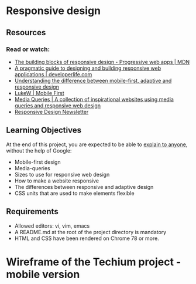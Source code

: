 # Responsive design

## Resources
### Read or watch:

- [The building blocks of responsive design - Progressive web apps | MDN](https://intranet.aluswe.com/rltoken/w99g24tQnKaW_bFYu4yn9g)
- [A pragmatic guide to designing and building responsive web applications | developerlife.com](https://intranet.aluswe.com/rltoken/_Jp3-ZZgmx9YAnGzz7XQDg)
- [Understanding the difference between mobile-first, adaptive and responsive design](https://intranet.aluswe.com/rltoken/bQi81J9WbzXZzvRCqXdecw)
- [LukeW | Mobile First](https://intranet.aluswe.com/rltoken/yzm7hmicxyzT60TdFfMT7w)
- [Media Queries | A collection of inspirational websites using media queries and responsive web design](https://intranet.aluswe.com/rltoken/PqArRPtHixQ9AXlqHFYz7g)
- [Responsive Design Newsletter](https://intranet.aluswe.com/rltoken/Ns5mpWBzoEfMOpcFSfAn6g)

## Learning Objectives

At the end of this project, you are expected to be able to [explain to anyone](https://intranet.aluswe.com/rltoken/Kjxo6XLgeTLFxVgeGIxhQA), without the help of Google:

- Mobile-first design
- Media-queries
- Sizes to use for responsive web design
- How to make a website responsive
- The differences between responsive and adaptive design
- CSS units that are used to make elements flexible

## Requirements
- Allowed editors: vi, vim, emacs
- A README.md at the root of the project directory is mandatory
- HTML and CSS have been rendered on Chrome 78 or more.

# Wireframe of the Techium project - mobile version
